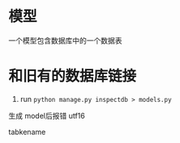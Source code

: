 # 模型

一个模型包含数据库中的一个数据表

# 和旧有的数据库链接

1. run `python manage.py inspectdb > models.py`

生成 model后报错 utf16


tabkename